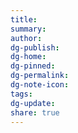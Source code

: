 ```yaml
---  
title:   
summary:   
author:   
dg-publish:   
dg-home:   
dg-pinned:   
dg-permalink:   
dg-note-icon:   
tags:   
dg-update:   
share: true  
---  
```

